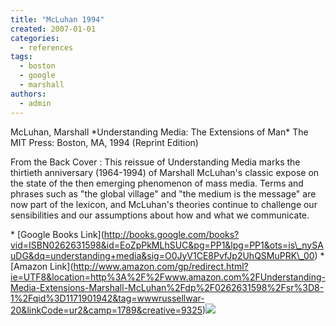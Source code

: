 ```yaml
---
title: "McLuhan 1994"
created: 2007-01-01
categories: 
  - references
tags: 
  - boston
  - google
  - marshall
authors: 
  - admin
---
```


McLuhan, Marshall \*Understanding Media: The Extensions of Man\* The MIT Press: Boston, MA, 1994 (Reprint Edition)

From the Back Cover : This reissue of Understanding Media marks the thirtieth anniversary (1964-1994) of Marshall McLuhan's classic expose on the state of the then emerging phenomenon of mass media. Terms and phrases such as "the global village" and "the medium is the message" are now part of the lexicon, and McLuhan's theories continue to challenge our sensibilities and our assumptions about how and what we communicate.

\* \[Google Books Link\](http://books.google.com/books?vid=ISBN0262631598&id=EoZpPkMLhSUC&pg=PP1&lpg=PP1&ots=is\_nySAuDG&dq=understanding+media&sig=O0JyV1CE8PvfJp2UhQSMuPRK\_00) \* \[Amazon Link\](http://www.amazon.com/gp/redirect.html?ie=UTF8&location=http%3A%2F%2Fwww.amazon.com%2FUnderstanding-Media-Extensions-Marshall-McLuhan%2Fdp%2F0262631598%2Fsr%3D8-1%2Fqid%3D1171901942&tag=wwwrussellwar-20&linkCode=ur2&camp=1789&creative=9325)![](http://www.assoc-amazon.com/e/ir?t=wwwrussellwar-20&l=ur2&o=1)
